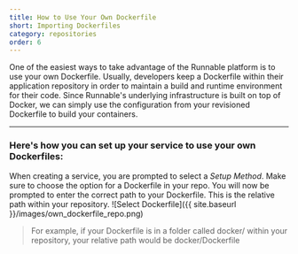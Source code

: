 ```yaml
---
title: How to Use Your Own Dockerfile
short: Importing Dockerfiles
category: repositories
order: 6
---
```


One of the easiest ways to take advantage of the Runnable platform is to use your own Dockerfile. Usually, developers keep a Dockerfile within their application repository in order to maintain a build and runtime environment for their code. Since Runnable's underlying infrastructure is built on top of Docker, we can simply use the configuration from your revisioned Dockerfile to build your containers.

---

### Here's how you can set up your service to use your own Dockerfiles:

When creating a service, you are prompted to select a *Setup Method*. Make sure to choose the option for a Dockerfile in your repo. You will now be prompted to enter the correct path to your Dockerfile. This is the relative path within your repository.
  ![Select Dockerfile]({{ site.baseurl }}/images/own_dockerfile_repo.png)

> For example, if your Dockerfile is in a folder called docker/ within your repository, your relative path would be docker/Dockerfile

